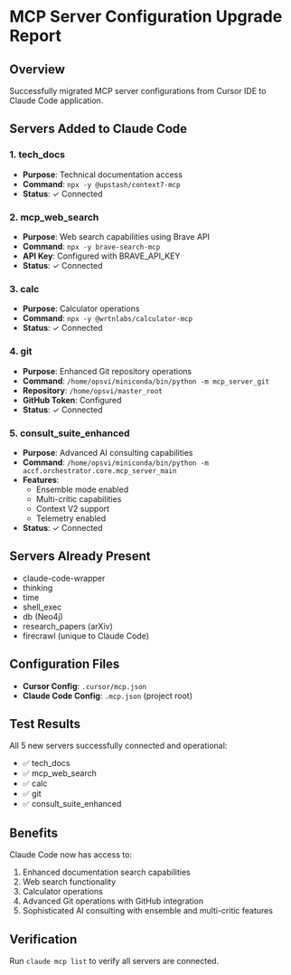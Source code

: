 # MCP Server Configuration Upgrade Report

## Overview
Successfully migrated MCP server configurations from Cursor IDE to Claude Code application.

## Servers Added to Claude Code

### 1. tech_docs
- **Purpose**: Technical documentation access
- **Command**: `npx -y @upstash/context7-mcp`
- **Status**: ✓ Connected

### 2. mcp_web_search  
- **Purpose**: Web search capabilities using Brave API
- **Command**: `npx -y brave-search-mcp`
- **API Key**: Configured with BRAVE_API_KEY
- **Status**: ✓ Connected

### 3. calc
- **Purpose**: Calculator operations
- **Command**: `npx -y @wrtnlabs/calculator-mcp`
- **Status**: ✓ Connected

### 4. git
- **Purpose**: Enhanced Git repository operations
- **Command**: `/home/opsvi/miniconda/bin/python -m mcp_server_git`
- **Repository**: `/home/opsvi/master_root`
- **GitHub Token**: Configured
- **Status**: ✓ Connected

### 5. consult_suite_enhanced
- **Purpose**: Advanced AI consulting capabilities
- **Command**: `/home/opsvi/miniconda/bin/python -m accf.orchestrator.core.mcp_server_main`
- **Features**:
  - Ensemble mode enabled
  - Multi-critic capabilities
  - Context V2 support
  - Telemetry enabled
- **Status**: ✓ Connected

## Servers Already Present
- claude-code-wrapper
- thinking
- time
- shell_exec
- db (Neo4j)
- research_papers (arXiv)
- firecrawl (unique to Claude Code)

## Configuration Files
- **Cursor Config**: `.cursor/mcp.json`
- **Claude Code Config**: `.mcp.json` (project root)

## Test Results
All 5 new servers successfully connected and operational:
- ✅ tech_docs
- ✅ mcp_web_search
- ✅ calc
- ✅ git
- ✅ consult_suite_enhanced

## Benefits
Claude Code now has access to:
1. Enhanced documentation search capabilities
2. Web search functionality
3. Calculator operations
4. Advanced Git operations with GitHub integration
5. Sophisticated AI consulting with ensemble and multi-critic features

## Verification
Run `claude mcp list` to verify all servers are connected.